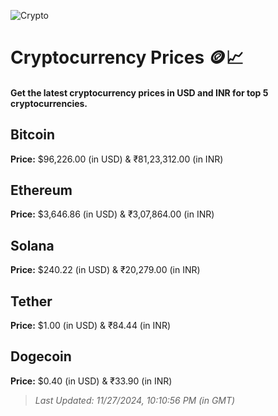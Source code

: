 
![Crypto](https://www.techguide.com.au/wp-content/uploads/2020/11/crypto3.jpeg)

# Cryptocurrency Prices 🪙📈

#### Get the latest cryptocurrency prices in USD and INR for top 5 cryptocurrencies.

## Bitcoin

**Price:** $96,226.00 (in USD) & ₹81,23,312.00 (in INR)

## Ethereum

**Price:** $3,646.86 (in USD) & ₹3,07,864.00 (in INR)

## Solana

**Price:** $240.22 (in USD) & ₹20,279.00 (in INR)

## Tether

**Price:** $1.00 (in USD) & ₹84.44 (in INR)

## Dogecoin

**Price:** $0.40 (in USD) & ₹33.90 (in INR)

> _Last Updated: 11/27/2024, 10:10:56 PM (in GMT)_
